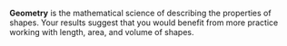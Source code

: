 **Geometry** is the mathematical science of describing the properties of shapes. Your results suggest that you would benefit from more practice working with length, area, and volume of shapes.

